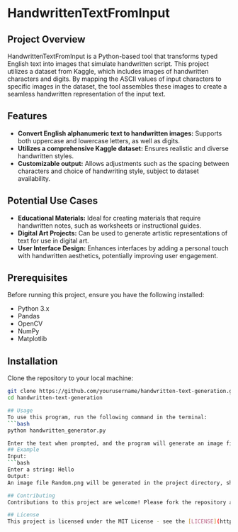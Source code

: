 # HandwrittenTextFromInput

## Project Overview
HandwrittenTextFromInput is a Python-based tool that transforms typed English text into images that simulate handwritten script. This project utilizes a dataset from Kaggle, which includes images of handwritten characters and digits. By mapping the ASCII values of input characters to specific images in the dataset, the tool assembles these images to create a seamless handwritten representation of the input text.

## Features
- **Convert English alphanumeric text to handwritten images:** Supports both uppercase and lowercase letters, as well as digits.
- **Utilizes a comprehensive Kaggle dataset:** Ensures realistic and diverse handwritten styles.
- **Customizable output:** Allows adjustments such as the spacing between characters and choice of handwriting style, subject to dataset availability.

## Potential Use Cases
- **Educational Materials:** Ideal for creating materials that require handwritten notes, such as worksheets or instructional guides.
- **Digital Art Projects:** Can be used to generate artistic representations of text for use in digital art.
- **User Interface Design:** Enhances interfaces by adding a personal touch with handwritten aesthetics, potentially improving user engagement.

## Prerequisites
Before running this project, ensure you have the following installed:
- Python 3.x
- Pandas
- OpenCV
- NumPy
- Matplotlib

## Installation
Clone the repository to your local machine:
```bash
git clone https://github.com/yourusername/handwritten-text-generation.git
cd handwritten-text-generation

## Usage
To use this program, run the following command in the terminal:
```bash
python handwritten_generator.py

Enter the text when prompted, and the program will generate an image file with the handwritten representation of the input text.
## Example
Input:
```bash
Enter a string: Hello
Output:
An image file Random.png will be generated in the project directory, showing "Hello World" in handwritten format.

## Contributing
Contributions to this project are welcome! Please fork the repository and submit a pull request with your features or corrections.

## License
This project is licensed under the MIT License - see the [LICENSE](https://github.com/kushalpatel0265/English-to-Handwritten-Generator/blob/main/LICENSE) file for details.
